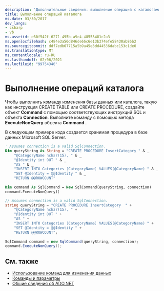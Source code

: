```yaml
---
description: 'Дополнительные сведения: выполнение операций с каталогами'
title: Выполнение операций каталога
ms.date: 03/30/2017
dev_langs:
- csharp
- vb
ms.assetid: e60f542f-6271-495b-a9e4-48553481c2a3
ms.openlocfilehash: c484e3a56d846de66c6e13b374efe58430ab86b2
ms.sourcegitcommit: ddf7edb67715a5b9a45e3dd44536dabc153c1de0
ms.translationtype: MT
ms.contentlocale: ru-RU
ms.lasthandoff: 02/06/2021
ms.locfileid: "99754346"
---
```

# <a name="performing-catalog-operations"></a>Выполнение операций каталога

Чтобы выполнить команду изменения базы данных или каталога, такую как инструкция CREATE TABLE или CREATE PROCEDURE, создайте объект **Command** с помощью соответствующих инструкций SQL и объекта **Connection**. Выполните команду с помощью метода **ExecuteNonQuery** объекта **Command** .  
  
 В следующем примере кода создается хранимая процедура в базе данных Microsoft SQL Server.  
  
```vb  
' Assumes connection is a valid SqlConnection.  
Dim queryString As String = "CREATE PROCEDURE InsertCategory " & _  
    "@CategoryName nchar(15), " & _  
    "@Identity int OUT " & _  
    "AS " & _  
    "INSERT INTO Categories (CategoryName) VALUES(@CategoryName) " & _  
    "SET @Identity = @@Identity " & _  
    "RETURN @@ROWCOUNT"  
  
Dim command As SqlCommand = New SqlCommand(queryString, connection)  
command.ExecuteNonQuery()  
```  
  
```csharp  
// Assumes connection is a valid SqlConnection.  
string queryString = "CREATE PROCEDURE InsertCategory  " +
    "@CategoryName nchar(15), " +  
    "@Identity int OUT " +  
    "AS " +
    "INSERT INTO Categories (CategoryName) VALUES(@CategoryName) " +
    "SET @Identity = @@Identity " +  
    "RETURN @@ROWCOUNT";  
  
SqlCommand command = new SqlCommand(queryString, connection);  
command.ExecuteNonQuery();  
```  
  
## <a name="see-also"></a>См. также

- [Использование команд для изменения данных](using-commands-to-modify-data.md)
- [Команды и параметры](commands-and-parameters.md)
- [Общие сведения об ADO.NET](ado-net-overview.md)
